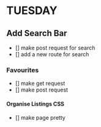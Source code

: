 # TUESDAY

## Add Search Bar
- [] make post request for search
- [] add a new route for search

### Favourites
- [] make get request
- [] make post request

#### Organise Listings CSS

- [] make page pretty

